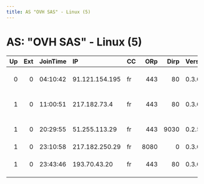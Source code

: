 ```yaml
---
title: AS "OVH SAS" - Linux (5)
---
```


# AS: "OVH SAS" - Linux (5)

|   Up |   Ext | JoinTime   | IP             | CC   |   ORp |   Dirp | Version   | Contact                      | Nickname       |   eFamMembers |
|-----:|------:|:-----------|:---------------|:-----|------:|-------:|:----------|:-----------------------------|:---------------|--------------:|
|    0 |     0 | 04:10:42   | 91.121.154.195 | fr   |   443 |     80 | 0.3.0.9   | abuse AT torworld.org -      | Tyr            |             1 |
|    1 |     0 | 11:00:51   | 217.182.73.4   | fr   |   443 |     80 | 0.3.0.9   | Servbr Admin &lt;servbr AT   | servbr11       |             1 |
|    1 |     0 | 20:29:55   | 51.255.113.29  | fr   |   443 |   9030 | 0.2.5.14  | Random Person &lt;dxtor AT g | Dextor         |             1 |
|    1 |     0 | 23:10:58   | 217.182.250.29 | fr   |  8080 |      0 | 0.3.0.9   | None                         | likeabossrelay |             1 |
|    1 |     0 | 23:43:46   | 193.70.43.20   | fr   |   443 |     80 | 0.3.0.9   | Servbr Admin &lt;servbr AT   | servbr10       |             1 |
